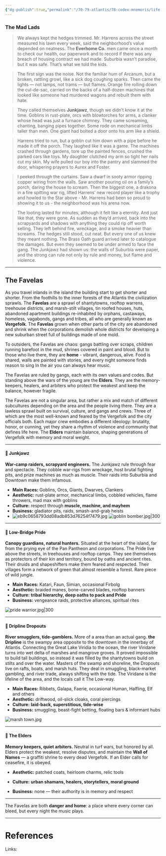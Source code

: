 ```yaml
---
{"dg-publish":true,"permalink":"/70-79-atlantis/78-codex-mnemoris/life-in-the-favelas/","tags":["PKM","Atlantis"]}
---
```


### The Mad Lads

> We always kept the hedges trimmed. Mr. Harrens across the street measured his lawn every week, said the neighborhood’s value depended on neatness. The **Everhome Co.** men came once a month to check our health, our paperwork and to record if there was any breach of housing contract we had made. Suburbia wasn’t paradise, but it was safe. That’s what we told the kids.

> The first sign was the noise. Not the familiar hum of Arcanum, but a broken, rattling growl, like a sick dog coughing sparks. Then came the lights — not lamps, not trams — but flames. Orange fire rolling down the cul-de-sac, carried on the backs of a half-dozen machines that looked like someone had murdered wagons and rebuilt them with hate.

> They called themselves **Junkjawz**, though we didn’t know it at the time. Goblins in rust-plate, orcs with blowtorches for arms, a clanker whose head was just a furnace chimney. They came screaming, chanting, banging pipes together. Some rode on mechanical limbs taller than men. One giant had bolted a door onto his arm like a shield.

> Harrens tried to run, but a goblin cut him down with a pipe before he made it off the porch. They laughed like it was a game. The machines crashed through gardens, tore up the painted fences, crushed the parked cars like toys. My daughter clutched my arm so tight her nails cut my skin. My wife pulled our boy into the pantry and slammed the door, whispering prayers to Aurex and Foster.

> I peeked through the curtains. Saw a dwarf in sooty armor ripping copper wiring from the walls. Saw another pouring oil on a family’s porch, daring the house to scream. Then the biggest one, a drakona in a fire spitting war rig, lifted Harrens’ new record player like a trophy and howled to the Star above - Mr. Harrens had been so proud to showing it to us - the neighborhood was his arena now.

> The looting lasted for minutes, although it felt like a eternity. And just like that, they were gone. As sudden as they’d arrived, back into the scrapyards and shadows with anything they could rip off worth selling. They left behind fire, wreckage, and a smoke heavier than screams. The hedges still stood, cut neat. But every one of us knew they meant nothing. The Brass Oath guard arrived later to catalogue the damages. But even they seemed to be under armed to face the gang. The Junkjawz had shown us: the walls of Suburbia were paper, and the strong can rule not only by rule and money, but flame and violence.

---

## The Favelas

As you travel inlands in the island the building start to get shorter and shorter. From the foothills to the inner forests of the Atlantis the civilization sprawls. The **Favelas** are a sprawl of shantytowns, rooftop warrens, treehouse districts, and marsh-stilt villages, tin roofed houses, huts, abandoned apartment buildings re-inhabited by orphans, castaways, homeless, vagabonds, gangs and tribes, all who are generally known as **Vergefolk**. The **Favelas** grown when other parts of the city are abandoned and shrink when the corporations demolish whole districts for developing a new suburban street full of buildings made of one mold.

To outsiders, the Favelas are chaos: gangs battling over scraps, children running barefoot in the mud, shrines covered in paint and blood. But to those who live there, they are **home** - vibrant, dangerous, alive. Food is shared, walls are painted with stories, and every night someone finds reason to sing In the air you can always hear music. 

The Favelas are ruled by gangs, each with its own values and codes. But standing above the wars of the young are the **Elders**. They are the memory-keepers, healers, and arbiters who protect the weakest and keep the balance, however fragile.

The Favelas are not a singular area, but rather a mix and match of different subcultures depending on the area and the people living there. They are a lawless sprawl built on survival, culture, and gangs and crews. Three of which are the most well-known and feared by the Vergefolk and the city officials both. Each major crew embodies a different ideology: brutality, honor, or cunning, yet they share a rhythm of violence and community that defines life here. The **Elders** maintain balance, shaping generations of Vergefolk with memory and moral weight.


---

#### 🔧 Junkjawz

**War-camp raiders, scrapyard engineers.** The Junkjawz rule through fear and spectacle. They cobble war-rigs from wreckage, host brutal fighting pits, and prize machines as much as muscle. Their raids into Suburbia and Downtown make them infamous.
- **Main Races:** Goblins, Orcs, Giants, Dwarves, Clankers
- **Aesthetic:** rust-plate armor, mechanical limbs, cobbled vehicles, flame throwers, mad max with goblins
- **Culture:** respect through **muscle, machine, and mayhem**
- **Business:** gladiator pits, raids, smash-and-grab heists
- ![eb9c0658793dd08adb853d76254f7479.jpg](/img/user/40-49%20Extras/Files/eb9c0658793dd08adb853d76254f7479.jpg)
![goblin bomber.jpg|300](/img/user/40-49%20Extras/Files/goblin%20bomber.jpg)
---

#### 🐾 Low-Bridge Pride

**Canopy guardians, natural hunters.** Situated at the heart of the island, far from the prying eye of the Pan Pantheon and corporations. The Pride live above the streets, in treehouses and rooftop camps. They see themselves as protectors of their kin and territory, bound by oaths and ancient rites. Their druids and shapeshifters make them feared and respected. Their villages form a network of green that almost resemble a forest. Rare piece of wild jungle.

- **Main Races:** Katari, Faun, Simian, occasional Firbolg
- **Aesthetic:** braided manes, bone-carved blades, rooftop banners
- **Culture:** **tribal hierarchy, deep oaths to pack and Pride**
- **Business:** vengeance raids, protective alliances, spiritual rites

![pride warrior.jpg|300](/img/user/40-49%20Extras/Files/pride%20warrior.jpg)

---

#### 🌊 Dripline Dropouts

**River smugglers, tide-gamblers.** More of a area than an actual gang. **the Dripline** is the swampy area opposite to the downtown in the innerbay of Atlantis. Connecting the Great Lake Viridia to the ocean, the river Viridane turns into wet delta of marshes and mangrove groves. It proved impossible to build tall buildings, so instead it was filled by the shantytowns build on stilts and over the water. Masters of the swamp and shoreline, the Dropouts live on rafts, boats, and marsh huts. They deal in smuggling, black-market gambling, and river trade, always shifting with the tide. The Viridane is the lifeline of the area, and the locals call it The Low-way.

- **Main Races:** Ribbets, Galapa, Faerie, occasional Human, Halfling, Elf and others
- **Aesthetic:** driftwood, oil-slick cloaks, coral piercings
- **Culture:** **laid-back, superstitious, tide-wise**
- **Business:** smuggling, beast-fight betting, floating bars & informant hubs

![marsh town.jpg](/img/user/40-49%20Extras/Files/marsh%20town.jpg)

---

#### 🧓 The Elders

**Memory keepers, quiet arbiters.** Neutral in turf wars, but honored by all. Elders protect the weakest, resolve disputes, and maintain the **Wall of Names** — a graffiti shrine to every dead Vergefolk. If an Elder calls for ceasefire, it is obeyed.

- **Aesthetic:** patched coats, heirloom charms, relic tools
    
- **Culture:** **urban shamans, healers, storytellers, moral ground**
    
- **Business:** none — their authority is in memory and respect
    

---

The Favelas are both **danger and home**: a place where every corner can bleed, but every night the music plays.




---
# References

Links: 








